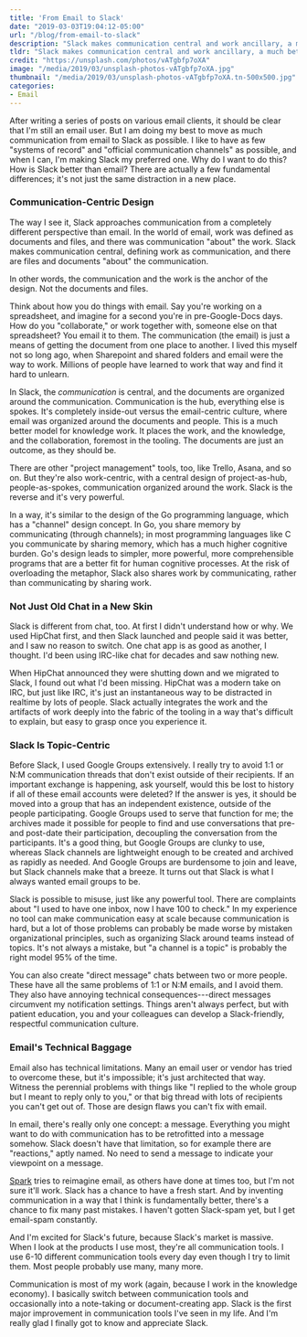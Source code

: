 ```yaml
---
title: 'From Email to Slack'
date: "2019-03-03T19:04:12-05:00"
url: "/blog/from-email-to-slack"
description: "Slack makes communication central and work ancillary, a much better fit for knowledge work than email."
tldr: "Slack makes communication central and work ancillary, a much better fit for knowledge work than email. Slack also avoids technical and design limitations that email and traditional chat suffer from and never can fix."
credit: "https://unsplash.com/photos/vATgbfp7oXA"
image: "/media/2019/03/unsplash-photos-vATgbfp7oXA.jpg"
thumbnail: "/media/2019/03/unsplash-photos-vATgbfp7oXA.tn-500x500.jpg"
categories:
- Email
---
```

After writing a series of posts on various email clients, it should be clear that I'm still an email user.
But I am doing my best to move as much communication from email to Slack as possible.
I like to have as few "systems of record" and "official communication channels" as possible, and when I can, I'm making Slack my preferred one.
Why do I want to do this?
How is Slack better than email?
There are actually a few fundamental differences; it's not just the same distraction in a new place.
<!--more-->

### Communication-Centric Design

The way I see it, Slack approaches communication from a completely different perspective than email.
In the world of email, work was defined as documents and files, and there was communication "about" the work.
Slack makes communication central, defining work as communication, and there are files and documents "about" the communication.

In other words, the communication and the work is the anchor of the design.
Not the documents and files.

Think about how you do things with email.
Say you're working on a spreadsheet, and imagine for a second you're in pre-Google-Docs days.
How do you "collaborate," or work together with, someone else on that spreadsheet?
You email it to them.
The communication (the email) is just a means of getting the document from one place to another.
I lived this myself not so long ago, when Sharepoint and shared folders and email were the way to work.
Millions of people have learned to work that way and find it hard to unlearn.

In Slack, the *communication* is central, and the documents are organized around the communication.
Communication is the hub, everything else is spokes.
It's completely inside-out versus the email-centric culture, where email was organized around the documents and people.
This is a much better model for knowledge work.
It places the work, and the knowledge, and the collaboration, foremost in the tooling.
The documents are just an outcome, as they should be.

There are other "project management" tools, too, like Trello, Asana, and so on.
But they're also work-centric, with a central design of project-as-hub, people-as-spokes, communication organized around the work.
Slack is the reverse and it's very powerful.

In a way, it's similar to the design of the Go programming language, which has a "channel" design concept.
In Go, you share memory by communicating (through channels); in most programming languages like C you communicate by sharing memory, which has a much higher cognitive burden.
Go's design leads to simpler, more powerful, more comprehensible programs that are a better fit for human cognitive processes.
At the risk of overloading the metaphor, Slack also shares work by communicating, rather than communicating by sharing work.

### Not Just Old Chat in a New Skin

Slack is different from chat, too.
At first I didn't understand how or why.
We used HipChat first, and then Slack launched and people said it was better, and I saw no reason to switch.
One chat app is as good as another, I thought.
I'd been using IRC-like chat for decades and saw nothing new.

When HipChat announced they were shutting down and we migrated to Slack, I found out what I'd been missing.
HipChat was a modern take on IRC, but just like IRC, it's just an instantaneous way to be distracted in realtime by lots of people.
Slack actually integrates the work and the artifacts of work deeply into the fabric of the tooling in a way that's difficult to explain, but easy to grasp once you experience it.

### Slack Is Topic-Centric

Before Slack, I used Google Groups extensively.
I really try to avoid 1:1 or N:M communication threads that don't exist outside of their recipients.
If an important exchange is happening, ask yourself, would this be lost to history if all of these email accounts were deleted?
If the answer is yes, it should be moved into a group that has an independent existence, outside of the people participating.
Google Groups used to serve that function for me; the archives made it possible for people to find and use conversations that pre- and post-date their participation, decoupling the conversation from the participants.
It's a good thing, but Google Groups are clunky to use, whereas Slack channels are lightweight enough to be created and archived as rapidly as needed.
And Google Groups are burdensome to join and leave, but Slack channels make that a breeze.
It turns out that Slack is what I always wanted email groups to be.

Slack is possible to misuse, just like any powerful tool.
There are complaints about "I used to have one inbox, now I have 100 to check."
In my experience no tool can make communication easy at scale because communication is hard, but a lot of those problems can probably be made worse by mistaken organizational principles, such as organizing Slack around teams instead of topics.
It's not always a mistake, but "a channel is a topic" is probably the right model 95% of the time.

You can also create "direct message" chats between two or more people.
These have all the same problems of 1:1 or N:M emails, and I avoid them.
They also have annoying technical consequences---direct messages circumvent my notification settings.
Things aren't always perfect, but with patient education, you and your colleagues can develop a Slack-friendly, respectful communication culture.

### Email's Technical Baggage

Email also has technical limitations.
Many an email user or vendor has tried to overcome these, but it's impossible; it's just architected that way.
Witness the perennial problems with things like "I replied to the whole group but I meant to reply only to you," or that big thread with lots of recipients you can't get out of.
Those are design flaws you can't fix with email.

In email, there's really only one concept: a message.
Everything you might want to do with communication has to be retrofitted into a message somehow.
Slack doesn't have that limitation, so for example there are "reactions," aptly named.
No need to send a message to indicate your viewpoint on a message.

[Spark](/blog/spark-email-client) tries to reimagine email, as others have done at times too, but I'm not sure it'll work.
Slack has a chance to have a fresh start.
And by inventing communication in a way that I think is fundamentally better, there's a chance to fix many past mistakes.
I haven't gotten Slack-spam yet, but I get email-spam constantly.

And I'm excited for Slack's future, because Slack's market is massive.
When I look at the products I use most, they're all communication tools.
I use 6-10 different communication tools every day even though I try to limit them.
Most people probably use many, many more.

Communication is most of my work (again, because I work in the knowledge economy).
I basically switch between communication tools and occasionally into a note-taking or document-creating app.
Slack is the first major improvement in communication tools I've seen in my life.
And I'm really glad I finally got to know and appreciate Slack.
